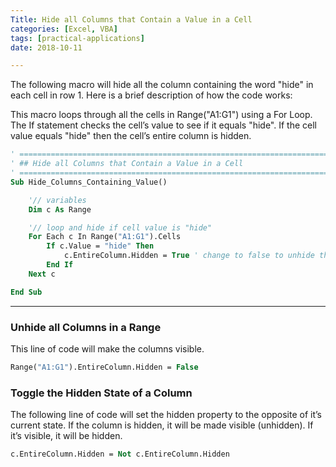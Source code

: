 ```yaml
---
Title: Hide all Columns that Contain a Value in a Cell
categories: [Excel, VBA]
tags: [practical-applications]
date: 2018-10-11

---
```



The following macro will hide all the column containing the word "hide" in each cell in row 1.  Here is a brief description of how the code works:

This macro loops through all the cells in Range("A1:G1") using a For Loop.
The If statement checks the cell’s value to see if it equals "hide".
If the cell value equals "hide" then the cell’s entire column is hidden.


```vb
' =================================================================================================
' ## Hide all Columns that Contain a Value in a Cell
' =================================================================================================
Sub Hide_Columns_Containing_Value()

    '// variables
    Dim c As Range

    '// loop and hide if cell value is "hide"
    For Each c In Range("A1:G1").Cells
        If c.Value = "hide" Then
            c.EntireColumn.Hidden = True ' change to false to unhide the column
        End If
    Next c

End Sub
```
---   

### Unhide all Columns in a Range
This line of code will make the columns visible.
```vb
Range("A1:G1").EntireColumn.Hidden = False
```

### Toggle the Hidden State of a Column

The following line of code will set the hidden property to the opposite of it’s current state. If the column is hidden, it will be made visible (unhidden). If it’s visible, it will be hidden.  
```vb
c.EntireColumn.Hidden = Not c.EntireColumn.Hidden
```
